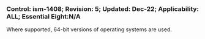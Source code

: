 ### Control: ism-1408; Revision: 5; Updated: Dec-22; Applicability: ALL; Essential Eight:N/A
<p>Where supported, 64-bit versions of operating systems are used.</p>